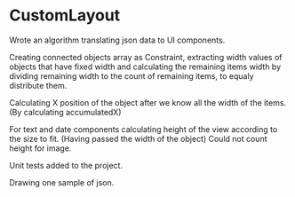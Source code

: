 # CustomLayout

Wrote an algorithm translating json data to UI components.

Creating connected objects array as Constraint, extracting width values of objects that have fixed width and calculating the remaining items width by dividing remaining width to the count of remaining items, to equaly distribute them.

Calculating X position of the object after we know all the width of the items. (By calculating accumulatedX)

For text and date components calculating height of the view according to the size to fit. (Having passed the width of the object)
Could not count height for image.

Unit tests added to the project.

Drawing one sample of json.

